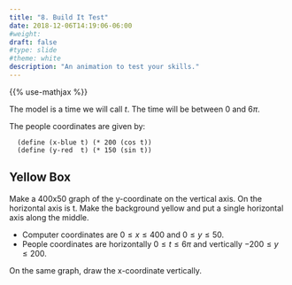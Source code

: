 ```yaml
---
title: "8. Build It Test"
date: 2018-12-06T14:19:06-06:00
#weight: 
draft: false
#type: slide
#theme: white
description: "An animation to test your skills."
---
```


{{% use-mathjax %}}

The model is a time we will call $t$. The time will be between $0$ and $6\pi$.

The people coordinates are given by:

      (define (x-blue t) (* 200 (cos t))
      (define (y-red  t) (* 150 (sin t))


## Yellow Box

Make a 400x50 graph of the y-coordinate on the vertical axis. On the
horizontal axis is t. Make the background yellow and put a single
horizontal axis along the middle.

* Computer coordinates are $0 \le x \le 400$ and $0 \le y \le 50$.
* People coordinates are horizontally $0\le t \le 6\pi$ and vertically
  $-200 \le
  y \le 200$.
   
On the same graph, draw the x-coordinate vertically.
